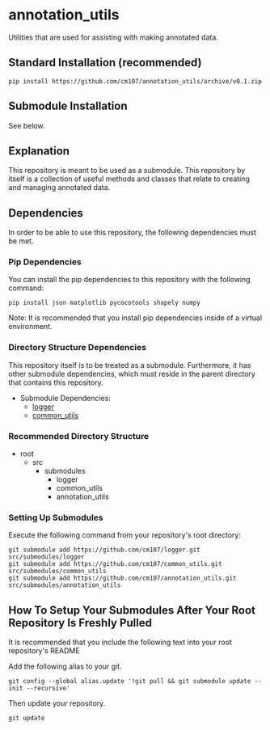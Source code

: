# annotation_utils
Utilities that are used for assisting with making annotated data.

## Standard Installation (recommended)
```console
pip install https://github.com/cm107/annotation_utils/archive/v0.1.zip
```

## Submodule Installation
See below.

## Explanation
This repository is meant to be used as a submodule.
This repository by itself is a collection of useful methods and classes that relate to creating and managing annotated data.

## Dependencies
In order to be able to use this repository, the following dependencies must be met.

### Pip Dependencies
You can install the pip dependencies to this repository with the following command:
```console
pip install json matplotlib pycocotools shapely numpy
```

Note: It is recommended that you install pip dependencies inside of a virtual environment.

### Directory Structure Dependencies
This repository itself is to be treated as a submodule.
Furthermore, it has other submodule dependencies, which must reside in the parent directory that contains this repository.
* Submodule Dependencies:
    * [logger](https://github.com/cm107/logger.git)
    * [common_utils](https://github.com/cm107/common_utils.git)

### Recommended Directory Structure
* root
    * src
        * submodules
            * logger
            * common_utils
            * annotation_utils

### Setting Up Submodules
Execute the following command from your repository's root directory:

```console
git submodule add https://github.com/cm107/logger.git src/submodules/logger
git submodule add https://github.com/cm107/common_utils.git src/submodules/common_utils
git submodule add https://github.com/cm107/annotation_utils.git src/submodules/annotation_utils
```

## How To Setup Your Submodules After Your Root Repository Is Freshly Pulled
It is recommended that you include the following text into your root repository's README

Add the following alias to your git.
```console
git config --global alias.update '!git pull && git submodule update --init --recursive'
```
Then update your repository.
```console
git update
```
